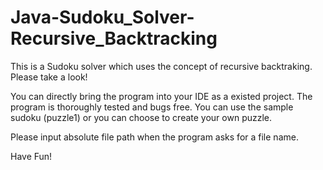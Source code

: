 # Java-Sudoku_Solver-Recursive_Backtracking

This is a Sudoku solver which uses the concept of recursive backtraking. Please take a look!

You can directly bring the program into your IDE as a existed project. The program is thoroughly tested and bugs free.
You can use the sample sudoku (puzzle1) or you can choose to create your own puzzle.

Please input absolute file path when the program asks for a file name.

Have Fun!
